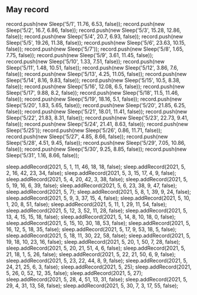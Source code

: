 ## May record

record.push(new Sleep('5/1', 11.76, 6.53, false));
record.push(new Sleep('5/2', 16.7, 6.86, false));
record.push(new Sleep('5/3', 15.28, 12.86, false));
record.push(new Sleep('5/4', 20.7, 6.93, false));
record.push(new Sleep('5/5', 19.26, 11.38, false));
record.push(new Sleep('5/6', 23.63, 10.15, false));
record.push(new Sleep('5/7'));
record.push(new Sleep('5/8', 1.65, 7.75, false));
record.push(new Sleep('5/9', 3.61, 11.45, false));
record.push(new Sleep('5/10', 1.33, 7.51, false));
record.push(new Sleep('5/11', 1.48, 10.51, false));
record.push(new Sleep('5/12', 3.86, 7.6, false));
record.push(new Sleep('5/13', 4.25, 11.05, false));
record.push(new Sleep('5/14', 8.16, 9.83, false));
record.push(new Sleep('5/15', 10.5, 8.38, false));
record.push(new Sleep('5/16', 12.08, 6.5, false));
record.push(new Sleep('5/17', 9.88, 8.2, false));
record.push(new Sleep('5/18', 11.5, 11.46, false));
record.push(new Sleep('5/19', 18.16, 5.1, false));
record.push(new Sleep('5/20', 1.83, 5.65, false));
record.push(new Sleep('5/20', 21.85, 6.25, false)); 
record.push(new Sleep('5/21', 18.01, 11.41, false));
record.push(new Sleep('5/22', 21.83, 8.31, false));
record.push(new Sleep('5/23', 22.73, 9.41, false));
record.push(new Sleep('5/24', 21.41, 8.63, false));
record.push(new Sleep('5/25'));
record.push(new Sleep('5/26', 0.86, 11.71, false));
record.push(new Sleep('5/27', 4.85, 8.66, false));
record.push(new Sleep('5/28', 4.51, 9.45, false));
record.push(new Sleep('5/29', 7.05, 10.86, false));
record.push(new Sleep('5/30', 9.25, 8.85, false));
record.push(new Sleep('5/31', 1.16, 8.66, false));



sleep.addRecord(2021, 5, 1, 11, 46, 18, 18, false);
sleep.addRecord(2021, 5, 2, 16, 42, 23, 34, false);
sleep.addRecord(2021, 5, 3, 15, 17, 4, 9, false);
sleep.addRecord(2021, 5, 4, 20, 42, 3, 38, false);
sleep.addRecord(2021, 5, 5, 19, 16, 6, 39, false);
sleep.addRecord(2021, 5, 6, 23, 38, 9, 47, false);
sleep.addRecord(2021, 5, 7);
sleep.addRecord(2021, 5, 8, 1, 39, 9, 24, false);
sleep.addRecord(2021, 5, 9, 3, 37, 15, 4, false);
sleep.addRecord(2021, 5, 10, 1, 20, 8, 51, false);
sleep.addRecord(2021, 5, 11, 1, 29, 11, 54, false);
sleep.addRecord(2021, 5, 12, 3, 52, 11, 28, false);
sleep.addRecord(2021, 5, 13, 4, 15, 15, 18, false);
sleep.addRecord(2021, 5, 14, 8, 10, 18, 0, false);
sleep.addRecord(2021, 5, 15, 10, 30, 18, 53, false);
sleep.addRecord(2021, 5, 16, 12, 5, 18, 35, false);
sleep.addRecord(2021, 5, 17, 9, 53, 18, 5, false);
sleep.addRecord(2021, 5, 18, 11, 30, 22, 58, false);
sleep.addRecord(2021, 5, 19, 18, 10, 23, 16, false);
sleep.addRecord(2021, 5, 20, 1, 50, 7, 28, false);
sleep.addRecord(2021, 5, 20, 21, 51, 4, 6, false);
sleep.addRecord(2021, 5, 21, 18, 1, 5, 26, false);
sleep.addRecord(2021, 5, 22, 21, 50, 6, 9, false);
sleep.addRecord(2021, 5, 23, 22, 44, 8, 9, false);
sleep.addRecord(2021, 5, 24, 21, 25, 6, 3, false);
sleep.addRecord(2021, 5, 25);
sleep.addRecord(2021, 5, 26, 0, 52, 12, 35, false);
sleep.addRecord(2021, 5, 27);
sleep.addRecord(2021, 5, 28, 4, 51, 13, 31, false);
sleep.addRecord(2021, 5, 29, 4, 31, 13, 58, false);
sleep.addRecord(2021, 5, 30, 7, 3, 17, 55, false);